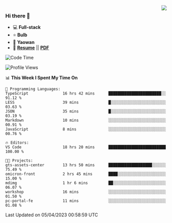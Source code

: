 <img align="right" src="https://github-readme-stats.vercel.app/api?username=LolipopJ&show_icons=true&count_private=true&hide_title=true&include_all_commits=true&theme=vue">

### Hi there 👋

- :computer: **Full-stack**
- :star: **Bulb**
- :pill: **Yaowan**
- :milky_way: [**Resume**](https://lolipopj.github.io/resume/) || [**PDF**](https://cdn.jsdelivr.net/gh/lolipopj/resume/export/resume-en.pdf)

<!--START_SECTION:waka-->
![Code Time](http://img.shields.io/badge/Code%20Time-1%2C115%20hrs%2044%20mins-blue)

![Profile Views](http://img.shields.io/badge/Profile%20Views-0-blue)

📊 **This Week I Spent My Time On** 

```text
💬 Programming Languages: 
TypeScript               16 hrs 42 mins      ███████████████████████░░   91.12 % 
LESS                     39 mins             █░░░░░░░░░░░░░░░░░░░░░░░░   03.63 % 
JSON                     35 mins             █░░░░░░░░░░░░░░░░░░░░░░░░   03.19 % 
Markdown                 10 mins             ░░░░░░░░░░░░░░░░░░░░░░░░░   00.91 % 
JavaScript               8 mins              ░░░░░░░░░░░░░░░░░░░░░░░░░   00.76 % 

🔥 Editors: 
VS Code                  18 hrs 20 mins      █████████████████████████   100.00 % 

🐱‍💻 Projects: 
gts-assets-center        13 hrs 50 mins      ███████████████████░░░░░░   75.49 % 
omicron-front            2 hrs 45 mins       ████░░░░░░░░░░░░░░░░░░░░░   15.00 % 
mdimg                    1 hr 6 mins         ██░░░░░░░░░░░░░░░░░░░░░░░   06.07 % 
workshop                 16 mins             ░░░░░░░░░░░░░░░░░░░░░░░░░   01.50 % 
pc-portal-fe             11 mins             ░░░░░░░░░░░░░░░░░░░░░░░░░   01.08 % 
```


 Last Updated on 05/04/2023 00:58:59 UTC
<!--END_SECTION:waka-->
